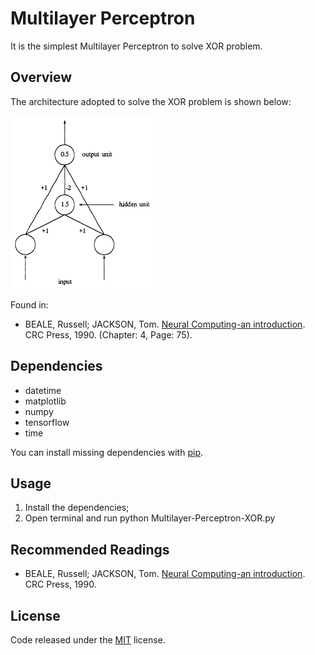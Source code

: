 # Multilayer Perceptron

It is the simplest Multilayer Perceptron to solve XOR problem.

## Overview

The architecture adopted to solve the XOR problem is shown below:

![Multilayer Perceptron Example Image](https://raw.githubusercontent.com/whoisraibolt/Multilayer-Perceptron/master/Multilayer-Perceptron-Example-Image.png)

Found in:

- BEALE, Russell; JACKSON, Tom. [Neural Computing-an introduction](https://bayanbox.ir/view/7901640340179926235/Neural-Computing-An-Introduction.pdf "Neural Computing-an introduction"). CRC Press, 1990. (Chapter: 4, Page: 75). 


## Dependencies

- datetime
- matplotlib
- numpy
- tensorflow
- time

You can install missing dependencies with [pip](https://pip.pypa.io/en/stable/ "pip").

## Usage

1. Install the dependencies;
2. Open terminal and run python Multilayer-Perceptron-XOR.py

## Recommended Readings

- BEALE, Russell; JACKSON, Tom. [Neural Computing-an introduction](https://bayanbox.ir/view/7901640340179926235/Neural-Computing-An-Introduction.pdf "Neural Computing-an introduction"). CRC Press, 1990.

## License

Code released under the [MIT](https://github.com/whoisraibolt/Multilayer-Perceptron/blob/master/LICENSE "MIT") license.
